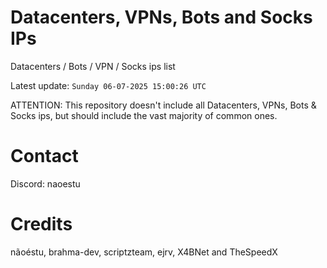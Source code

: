 # Datacenters, VPNs, Bots and Socks IPs
 
Datacenters / Bots / VPN / Socks ips list

Latest update: `Sunday 06-07-2025 15:00:26 UTC` 

ATTENTION: This repository doesn't include all Datacenters, VPNs, Bots & Socks ips, 
but should include the vast majority of common ones.

# Contact
Discord: naoestu

# Credits
nãoéstu, brahma-dev, scriptzteam, ejrv, X4BNet and TheSpeedX
